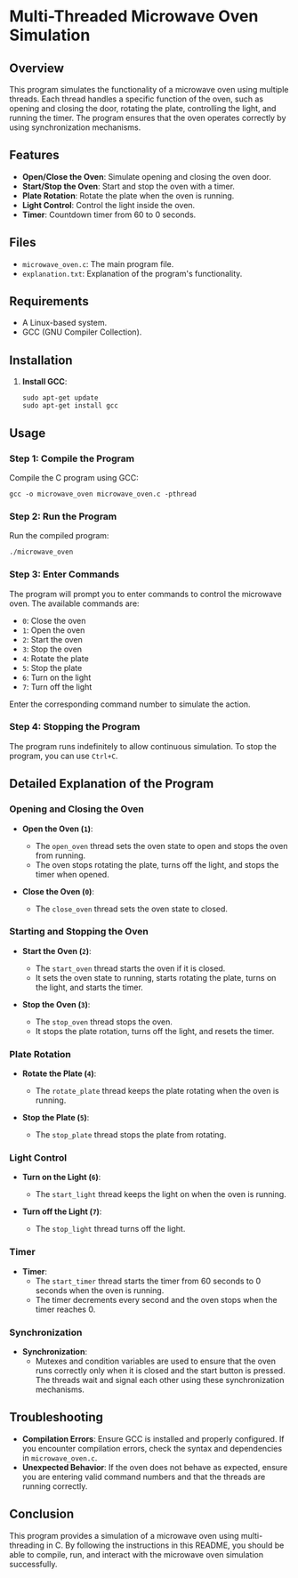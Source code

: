 # Multi-Threaded Microwave Oven Simulation

## Overview

This program simulates the functionality of a microwave oven using multiple threads. Each thread handles a specific function of the oven, such as opening and closing the door, rotating the plate, controlling the light, and running the timer. The program ensures that the oven operates correctly by using synchronization mechanisms.

## Features

- **Open/Close the Oven**: Simulate opening and closing the oven door.
- **Start/Stop the Oven**: Start and stop the oven with a timer.
- **Plate Rotation**: Rotate the plate when the oven is running.
- **Light Control**: Control the light inside the oven.
- **Timer**: Countdown timer from 60 to 0 seconds.

## Files

- `microwave_oven.c`: The main program file.
- `explanation.txt`: Explanation of the program's functionality.

## Requirements

- A Linux-based system.
- GCC (GNU Compiler Collection).

## Installation

1. **Install GCC**:
   ```
   sudo apt-get update
   sudo apt-get install gcc
   ```

## Usage

### Step 1: Compile the Program

Compile the C program using GCC:
```
gcc -o microwave_oven microwave_oven.c -pthread
```

### Step 2: Run the Program

Run the compiled program:
```
./microwave_oven
```

### Step 3: Enter Commands

The program will prompt you to enter commands to control the microwave oven. The available commands are:
- `0`: Close the oven
- `1`: Open the oven
- `2`: Start the oven
- `3`: Stop the oven
- `4`: Rotate the plate
- `5`: Stop the plate
- `6`: Turn on the light
- `7`: Turn off the light

Enter the corresponding command number to simulate the action.

### Step 4: Stopping the Program

The program runs indefinitely to allow continuous simulation. To stop the program, you can use `Ctrl+C`.

## Detailed Explanation of the Program

### Opening and Closing the Oven

- **Open the Oven (`1`)**:
  - The `open_oven` thread sets the oven state to open and stops the oven from running.
  - The oven stops rotating the plate, turns off the light, and stops the timer when opened.
  
- **Close the Oven (`0`)**:
  - The `close_oven` thread sets the oven state to closed.
  
### Starting and Stopping the Oven

- **Start the Oven (`2`)**:
  - The `start_oven` thread starts the oven if it is closed.
  - It sets the oven state to running, starts rotating the plate, turns on the light, and starts the timer.
  
- **Stop the Oven (`3`)**:
  - The `stop_oven` thread stops the oven.
  - It stops the plate rotation, turns off the light, and resets the timer.

### Plate Rotation

- **Rotate the Plate (`4`)**:
  - The `rotate_plate` thread keeps the plate rotating when the oven is running.
  
- **Stop the Plate (`5`)**:
  - The `stop_plate` thread stops the plate from rotating.

### Light Control

- **Turn on the Light (`6`)**:
  - The `start_light` thread keeps the light on when the oven is running.
  
- **Turn off the Light (`7`)**:
  - The `stop_light` thread turns off the light.

### Timer

- **Timer**:
  - The `start_timer` thread starts the timer from 60 seconds to 0 seconds when the oven is running.
  - The timer decrements every second and the oven stops when the timer reaches 0.

### Synchronization

- **Synchronization**:
  - Mutexes and condition variables are used to ensure that the oven runs correctly only when it is closed and the start button is pressed. The threads wait and signal each other using these synchronization mechanisms.

## Troubleshooting

- **Compilation Errors**: Ensure GCC is installed and properly configured. If you encounter compilation errors, check the syntax and dependencies in `microwave_oven.c`.
- **Unexpected Behavior**: If the oven does not behave as expected, ensure you are entering valid command numbers and that the threads are running correctly.

## Conclusion

This program provides a simulation of a microwave oven using multi-threading in C. By following the instructions in this README, you should be able to compile, run, and interact with the microwave oven simulation successfully.